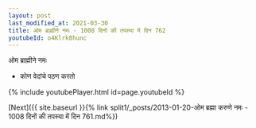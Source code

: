```yaml
---
layout: post
last_modified_at: 2021-03-30
title: ओम ब्राह्मीने नमः - 1008 दिनों की तपस्या में दिन 762
youtubeId: o4Klrk8hunc
---
```

 
 
 ओम ब्राह्मीने नमः  
 
 -  कोण वेदांचे पठण करतो 
 
  
 
  
 
 
 
 
 
 


{% include youtubePlayer.html id=page.youtubeId %}
 
[Next]({{ site.baseurl }}{% link  split1/_posts/2013-01-20-ओम ब्रह्मा करुणे नमः - 1008 दिनों की तपस्या में दिन 761.md%})
 
